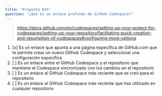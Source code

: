 ```yaml
---
title: "Pregunta 034"
question: "¿Qué es un enlace profundo de GitHub Codespace?"
---
```



> https://docs.github.com/en/codespaces/setting-up-your-project-for-codespaces/setting-up-your-repository/facilitating-quick-creation-and-resumption-of-codespaces#configuring-more-options
1. [x] Es un enlace que apunta a una página específica de GitHub.com que te permite crear un nuevo GitHub Codespace y seleccionar una configuración específica
1. [ ] Es un enlace entre el GitHub Codespace y el repositorio que mantiene el Codespace sincronizado con los cambios en el repositorio
1. [ ] Es un enlace al GitHub Codespace más reciente que se creó para el repositorio
1. [ ] Es un enlace al GitHub Codespace más reciente que has utilizado en cualquier repositorio
